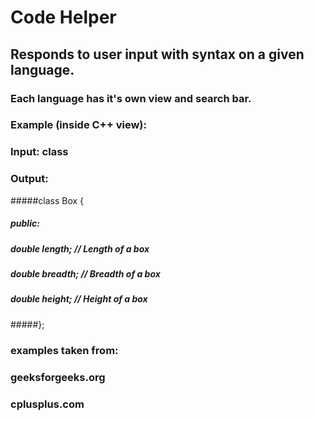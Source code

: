 # Code Helper
## Responds to user input with syntax on a given language.
### Each language has it's own view and search bar.
### Example (inside C++ view): 
### Input: class 
### Output:

#####class Box { 
#####   public:  
#####   	double length; // Length of a box  
#####   	double breadth; // Breadth of a box  
#####   	double height; // Height of a box  
#####};  
  
### examples taken from: 
### geeksforgeeks.org
### cplusplus.com